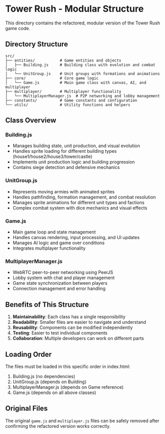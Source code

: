 # Tower Rush - Modular Structure

This directory contains the refactored, modular version of the Tower Rush game code.

## Directory Structure

```
src/
├── entities/           # Game entities and objects
│   ├── Building.js     # Building class with evolution and combat logic
│   └── UnitGroup.js    # Unit groups with formations and animations
├── core/               # Core game logic
│   └── Game.js         # Main game class with canvas, AI, and multiplayer
├── multiplayer/        # Multiplayer functionality
│   └── MultiplayerManager.js  # P2P networking and lobby management
├── constants/          # Game constants and configuration
└── utils/              # Utility functions and helpers
```

## Class Overview

### Building.js
- Manages building state, unit production, and visual evolution
- Handles sprite loading for different building types (house1/house2/house3/tower/castle)
- Implements unit production logic and building progression
- Contains siege detection and defensive mechanics

### UnitGroup.js
- Represents moving armies with animated sprites
- Handles pathfinding, formation management, and combat resolution
- Manages sprite animations for different unit types and factions
- Complex combat system with dice mechanics and visual effects

### Game.js
- Main game loop and state management
- Handles canvas rendering, input processing, and UI updates
- Manages AI logic and game over conditions
- Integrates multiplayer functionality

### MultiplayerManager.js
- WebRTC peer-to-peer networking using PeerJS
- Lobby system with chat and player management
- Game state synchronization between players
- Connection management and error handling

## Benefits of This Structure

1. **Maintainability**: Each class has a single responsibility
2. **Readability**: Smaller files are easier to navigate and understand
3. **Reusability**: Components can be modified independently
4. **Testing**: Easier to test individual components
5. **Collaboration**: Multiple developers can work on different parts

## Loading Order

The files must be loaded in this specific order in index.html:

1. Building.js (no dependencies)
2. UnitGroup.js (depends on Building)
3. MultiplayerManager.js (depends on Game reference)
4. Game.js (depends on all above classes)

## Original Files

The original `game.js` and `multiplayer.js` files can be safely removed after confirming the refactored version works correctly.